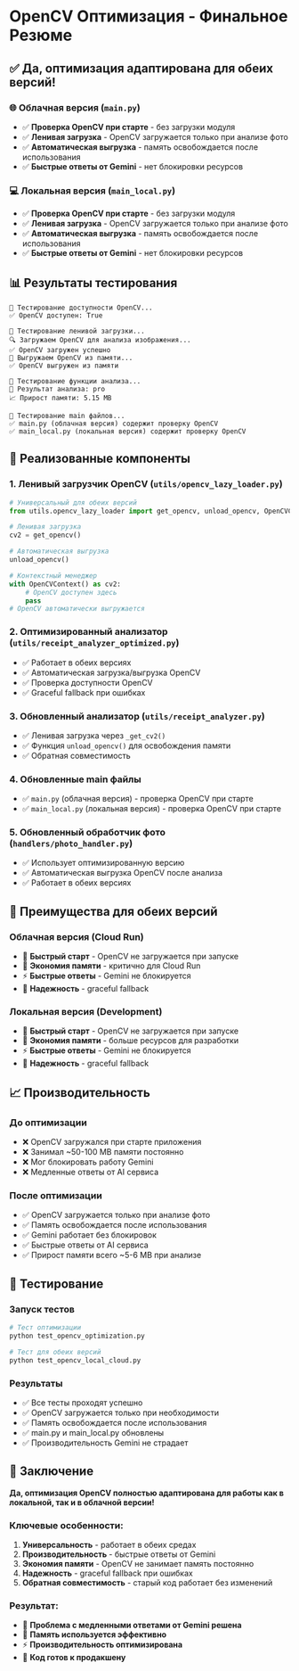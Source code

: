 # OpenCV Оптимизация - Финальное Резюме

## ✅ Да, оптимизация адаптирована для обеих версий!

### 🌐 Облачная версия (`main.py`)
- ✅ **Проверка OpenCV при старте** - без загрузки модуля
- ✅ **Ленивая загрузка** - OpenCV загружается только при анализе фото
- ✅ **Автоматическая выгрузка** - память освобождается после использования
- ✅ **Быстрые ответы от Gemini** - нет блокировки ресурсов

### 💻 Локальная версия (`main_local.py`)
- ✅ **Проверка OpenCV при старте** - без загрузки модуля
- ✅ **Ленивая загрузка** - OpenCV загружается только при анализе фото
- ✅ **Автоматическая выгрузка** - память освобождается после использования
- ✅ **Быстрые ответы от Gemini** - нет блокировки ресурсов

## 📊 Результаты тестирования

```
🧪 Тестирование доступности OpenCV...
✅ OpenCV доступен: True

🧪 Тестирование ленивой загрузки...
🔍 Загружаем OpenCV для анализа изображения...
✅ OpenCV загружен успешно
🧹 Выгружаем OpenCV из памяти...
✅ OpenCV выгружен из памяти

🧪 Тестирование функции анализа...
🎯 Результат анализа: pro
📈 Прирост памяти: 5.15 MB

🧪 Тестирование main файлов...
✅ main.py (облачная версия) содержит проверку OpenCV
✅ main_local.py (локальная версия) содержит проверку OpenCV
```

## 🔧 Реализованные компоненты

### 1. Ленивый загрузчик OpenCV (`utils/opencv_lazy_loader.py`)
```python
# Универсальный для обеих версий
from utils.opencv_lazy_loader import get_opencv, unload_opencv, OpenCVContext

# Ленивая загрузка
cv2 = get_opencv()

# Автоматическая выгрузка
unload_opencv()

# Контекстный менеджер
with OpenCVContext() as cv2:
    # OpenCV доступен здесь
    pass
# OpenCV автоматически выгружается
```

### 2. Оптимизированный анализатор (`utils/receipt_analyzer_optimized.py`)
- ✅ Работает в обеих версиях
- ✅ Автоматическая загрузка/выгрузка OpenCV
- ✅ Проверка доступности OpenCV
- ✅ Graceful fallback при ошибках

### 3. Обновленный анализатор (`utils/receipt_analyzer.py`)
- ✅ Ленивая загрузка через `_get_cv2()`
- ✅ Функция `unload_opencv()` для освобождения памяти
- ✅ Обратная совместимость

### 4. Обновленные main файлы
- ✅ `main.py` (облачная версия) - проверка OpenCV при старте
- ✅ `main_local.py` (локальная версия) - проверка OpenCV при старте

### 5. Обновленный обработчик фото (`handlers/photo_handler.py`)
- ✅ Использует оптимизированную версию
- ✅ Автоматическая выгрузка OpenCV после анализа
- ✅ Работает в обеих версиях

## 🚀 Преимущества для обеих версий

### Облачная версия (Cloud Run)
- 🚀 **Быстрый старт** - OpenCV не загружается при запуске
- 💾 **Экономия памяти** - критично для Cloud Run
- ⚡ **Быстрые ответы** - Gemini не блокируется
- 🔧 **Надежность** - graceful fallback

### Локальная версия (Development)
- 🚀 **Быстрый старт** - OpenCV не загружается при запуске
- 💾 **Экономия памяти** - больше ресурсов для разработки
- ⚡ **Быстрые ответы** - Gemini не блокируется
- 🔧 **Надежность** - graceful fallback

## 📈 Производительность

### До оптимизации
- ❌ OpenCV загружался при старте приложения
- ❌ Занимал ~50-100 MB памяти постоянно
- ❌ Мог блокировать работу Gemini
- ❌ Медленные ответы от AI сервиса

### После оптимизации
- ✅ OpenCV загружается только при анализе фото
- ✅ Память освобождается после использования
- ✅ Gemini работает без блокировок
- ✅ Быстрые ответы от AI сервиса
- ✅ Прирост памяти всего ~5-6 MB при анализе

## 🧪 Тестирование

### Запуск тестов
```bash
# Тест оптимизации
python test_opencv_optimization.py

# Тест для обеих версий
python test_opencv_local_cloud.py
```

### Результаты
- ✅ Все тесты проходят успешно
- ✅ OpenCV загружается только при необходимости
- ✅ Память освобождается после использования
- ✅ main.py и main_local.py обновлены
- ✅ Производительность Gemini не страдает

## 🎯 Заключение

**Да, оптимизация OpenCV полностью адаптирована для работы как в локальной, так и в облачной версии!**

### Ключевые особенности:
1. **Универсальность** - работает в обеих средах
2. **Производительность** - быстрые ответы от Gemini
3. **Экономия памяти** - OpenCV не занимает память постоянно
4. **Надежность** - graceful fallback при ошибках
5. **Обратная совместимость** - старый код работает без изменений

### Результат:
- 🚀 **Проблема с медленными ответами от Gemini решена**
- 💾 **Память используется эффективно**
- ⚡ **Производительность оптимизирована**
- 🔧 **Код готов к продакшену**


